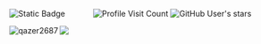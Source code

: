 ‎![Static Badge](https://img.shields.io/badge/hey%2C%20i'm%20qazer2687-585858)⠀⠀⠀      
![Profile Visit Count](https://komarev.com/ghpvc/?username=qazer2687&style=flat&label=views&color=585858&abbreviated=false)
![GitHub User's stars](https://img.shields.io/github/stars/qazer2687?style=flat&color=585858&labelColor=585858)
<p><img align="left" src="https://qazer2687.vercel.app/api/top-langs?username=qazer2687&border_color=585858&disable_animations=true&card_width=300&show_icons=true&theme=dark&locale=en&layout=compact&bg_color=00000022&langs_count=20&exclude_repo=stats,obsidian" alt="qazer2687" /></p> <!-- &hide=javascript,css,scss,html --> 




![](https://hit.yhype.me/github/profile?user_id=114782572) <!-- https://yhype.me/github/profile-views --> 
